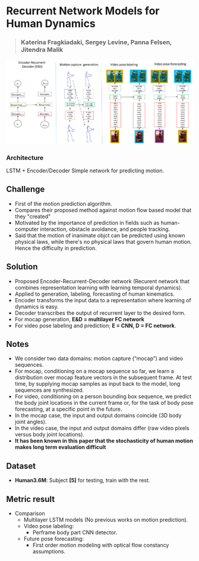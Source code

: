 # Recurrent Network Models for Human Dynamics
> ### Katerina Fragkiadaki, Sergey Levine, Panna Felsen, Jitendra Malik

![Network](/assets/erd_network.png)



### Architecture

LSTM + Encoder/Decoder
Simple network for predicting motion. 



## Challenge

- First of the motion prediction algorithm.
- Compares their proposed method against motion flow based model that they "created" 
- Motivated by the importance of prediction in fields such as human-computer interaction, obstacle 
avoidance, and people tracking.
- Said that the motion of inanimate objct can be predicted using known physical laws, while
there's no physical laws that govern human motion. Hence the difficulty in prediction.



## Solution

- Proposed Encoder-Recurrent-Decoder network (Recurent network that combines representation learning
with learning temporal dynamics). 
- Applied to generation, labeling, forecasting of human kinematics.
- Encoder transforms the input data to a representation where learning of dynamics is easy. 
- Decoder transcribes the output of recurrent layer to the desired form.
- For mocap generation, __E&D = multilayer FC network__
- For video pose labeling and prediction; __E = CNN, D = FC network__.



## Notes

- We consider two data domains: motion capture (“mocap”) and video sequences. 
- For mocap, conditioning on a mocap sequence so far, we learn a distribution over mocap feature vectors in the subsequent frame. At test time, by supplying mocap samples as input back to the model, long sequences are synthesized. 
- For video, conditioning on a person bounding box sequence, we predict the body joint locations in the current frame or, for the task of body pose forecasting, at a specific point in the future.
- In the mocap case, the input and output domains coincide (3D body joint angles).
- In the video case, the input and output domains differ (raw video pixels versus body joint locations).
- __It has been known in this paper that the stochasticity of human motion makes long term evaluation difficult__



## Dataset 

- **Human3.6M**: Subject **[5]** for testing, train with the rest.



## Metric result

- Comparison
    - Multilayer LSTM models (No previous works on motion prediction).
    - Video pose labeling:
        - Perframe body part CNN detector. 
    - Future pose forecasting:
        - First order motion modeling with optical flow constancy assumptions. 
        